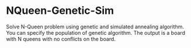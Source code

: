 NQueen-Genetic-Sim
==================

Solve N-Queen problem using genetic and simulated annealing algorithm.
You can specify the population of genetic algorithm.
The output is a board with N queens with no conflicts on the board.
